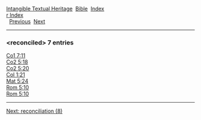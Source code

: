 [Intangible Textual Heritage](../../index)  [Bible](../index) 
[Index](index)   
[r Index](_r_)  
  [Previous](c09232)  [Next](c09234) 

------------------------------------------------------------------------

### &lt;reconciled&gt; 7 entries

[Co1 7:11](../kjv/co1007.htm#011)  
[Co2 5:18](../kjv/co2005.htm#018)  
[Co2 5:20](../kjv/co2005.htm#020)  
[Col 1:21](../kjv/col001.htm#021)  
[Mat 5:24](../kjv/mat005.htm#024)  
[Rom 5:10](../kjv/rom005.htm#010)  
[Rom 5:10](../kjv/rom005.htm#010)  

------------------------------------------------------------------------

[Next: reconciliation (8)](c09234)
